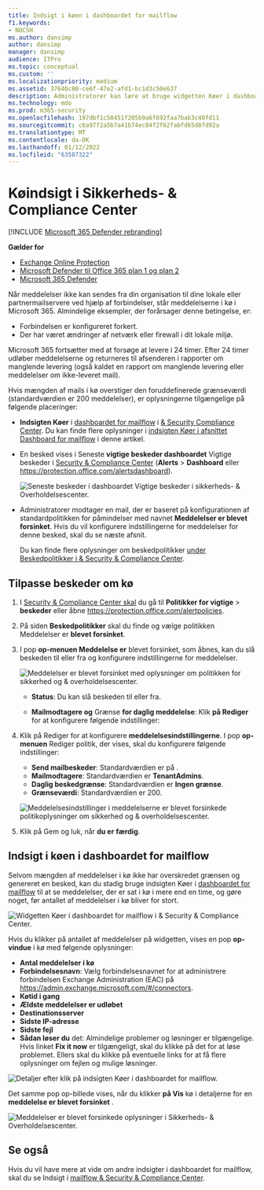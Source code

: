 ```yaml
---
title: Indsigt i køen i dashboardet for mailflow
f1.keywords:
- NOCSH
ms.author: dansimp
author: dansimp
manager: dansimp
audience: ITPro
ms.topic: conceptual
ms.custom: ''
ms.localizationpriority: medium
ms.assetid: 37640c80-ce6f-47e2-afd1-bc1d3c50e637
description: Administratorer kan lære at bruge widgetten Køer i dashboardet for mailflow i Security & Compliance Center til at overvåge mislykket mailflow for deres lokale organisationer eller partnerorganisationer over udgående forbindelser.
ms.technology: mdo
ms.prod: m365-security
ms.openlocfilehash: 197dbf1c50451f205b9a6f692faa7bab3c40fd11
ms.sourcegitcommit: c6a97f2a5b7a41b74ec84f2f62fabfd65d8fd92a
ms.translationtype: MT
ms.contentlocale: da-DK
ms.lasthandoff: 01/12/2022
ms.locfileid: "63587322"
---
```

# <a name="queues-insight-in-the-security--compliance-center"></a>Køindsigt i Sikkerheds- & Compliance Center

[!INCLUDE [Microsoft 365 Defender rebranding](../includes/microsoft-defender-for-office.md)]

**Gælder for**
- [Exchange Online Protection](exchange-online-protection-overview.md)
- [Microsoft Defender til Office 365 plan 1 og plan 2](defender-for-office-365.md)
- [Microsoft 365 Defender](../defender/microsoft-365-defender.md)

Når meddelelser ikke kan sendes fra din organisation til dine lokale eller partnermailservere ved hjælp af forbindelser, står meddelelserne i kø i Microsoft 365. Almindelige eksempler, der forårsager denne betingelse, er:

- Forbindelsen er konfigureret forkert.
- Der har været ændringer af netværk eller firewall i dit lokale miljø.

Microsoft 365 fortsætter med at forsøge at levere i 24 timer. Efter 24 timer udløber meddelelserne og returneres til afsenderen i rapporter om manglende levering (også kaldet en rapport om manglende levering eller meddelelser om ikke-leveret mail).

Hvis mængden af mails i kø overstiger den foruddefinerede grænseværdi (standardværdien er 200 meddelelser), er oplysningerne tilgængelige på følgende placeringer:

- **Indsigten Køer** i [dashboardet for mailflow](mail-flow-insights-v2.md) i [& Security Compliance Center](https://protection.office.com). Du kan finde flere oplysninger i [indsigten Køer i afsnittet Dashboard for mailflow](#queues-insight-in-the-mail-flow-dashboard) i denne artikel.

- En besked vises i Seneste **vigtige beskeder dashboardet** Vigtige beskeder i [Security & Compliance Center](https://protection.office.com) (**Alerts** \> **Dashboard** eller <https://protection.office.com/alertsdashboard>).

  ![Seneste beskeder i dashboardet Vigtige beskeder i sikkerheds- & Overholdelsescenter.](../../media/mfi-queued-messages-alert.png)

- Administratorer modtager en mail, der er baseret på konfigurationen af standardpolitikken for påmindelser med navnet **Meddelelser er blevet forsinket**. Hvis du vil konfigurere indstillingerne for meddelelser for denne besked, skal du se næste afsnit.

  Du kan finde flere oplysninger om beskedpolitikker [under Beskedpolitikker i & Security & Compliance Center](../../compliance/alert-policies.md).

## <a name="customize-queue-alerts"></a>Tilpasse beskeder om kø

1. I [Security & Compliance Center skal](https://protection.office.com) du gå til **Politikker for vigtige** \> **beskeder** eller åbne <https://protection.office.com/alertpolicies>.

2. På siden **Beskedpolitikker** skal du finde og vælge politikken Meddelelser er **blevet forsinket**.

3. I pop **op-menuen Meddelelse er** blevet forsinket, som åbnes, kan du slå beskeden til eller fra og konfigurere indstillingerne for meddelelser.

   ![Meddelelser er blevet forsinket med oplysninger om politikken for sikkerhed og & overholdelsescenter.](../../media/mfi-queued-messages-alert-policy.png)

   - **Status**: Du kan slå beskeden til eller fra.

   - **Mailmodtagere og** Grænse **for daglig meddelelse**: Klik **på Rediger** for at konfigurere følgende indstillinger:

4. Klik på Rediger for at konfigurere **meddelelsesindstillingerne**. I pop **op-menuen** Rediger politik, der vises, skal du konfigurere følgende indstillinger:

   - **Send mailbeskeder**: Standardværdien er på .
   - **Mailmodtagere**: Standardværdien er **TenantAdmins**.
   - **Daglig beskedgrænse**: Standardværdien er **Ingen grænse**.
   - **Grænseværdi**: Standardværdien er 200.

   ![Meddelelsesindstillinger i meddelelserne er blevet forsinkede politikoplysninger om sikkerhed og & overholdelsescenter.](../../media/mfi-queued-messages-alert-policy-notification-settings.png)

5. Klik på Gem og luk, når **du er** **færdig**.

## <a name="queues-insight-in-the-mail-flow-dashboard"></a>Indsigt i køen i dashboardet for mailflow

Selvom mængden af meddelelser i kø ikke har overskredet grænsen og genereret en besked, kan du stadig bruge indsigten Køer i  [dashboardet for mailflow](mail-flow-insights-v2.md) til at se meddelelser, der er sat i kø i mere end en time, og gøre noget, før antallet af meddelelser i kø bliver for stort.

![Widgetten Køer i dashboardet for mailflow i & Security & Compliance Center.](../../media/mfi-queues-widget.png)

Hvis du klikker på antallet af meddelelser på widgetten, vises en pop **op-vindue** i kø med følgende oplysninger:

- **Antal meddelelser i kø**
- **Forbindelsesnavn**: Vælg forbindelsesnavnet for at administrere forbindelsen Exchange Administration (EAC) på <https://admin.exchange.microsoft.com/#/connectors>.
- **Køtid i gang**
- **Ældste meddelelser er udløbet**
- **Destinationsserver**
- **Sidste IP-adresse**
- **Sidste fejl**
- **Sådan løser du** det: Almindelige problemer og løsninger er tilgængelige. Hvis linket **Fix it now** er tilgængeligt, skal du klikke på det for at løse problemet. Ellers skal du klikke på eventuelle links for at få flere oplysninger om fejlen og mulige løsninger.

![Detaljer efter klik på indsigten Køer i dashboardet for mailflow.](../../media/mfi-queues-details.png)

Det samme pop op-billede vises, når du klikker **på Vis** kø i detaljerne for en **meddelelse er blevet forsinket** .

![Meddelelser er blevet forsinkede oplysninger i Sikkerheds- & Overholdelsescenter.](../../media/mfi-queued-messages-alert-details.png)

## <a name="see-also"></a>Se også

Hvis du vil have mere at vide om andre indsigter i dashboardet for mailflow, skal du se Indsigt i [mailflow & Security & Compliance Center](mail-flow-insights-v2.md).

